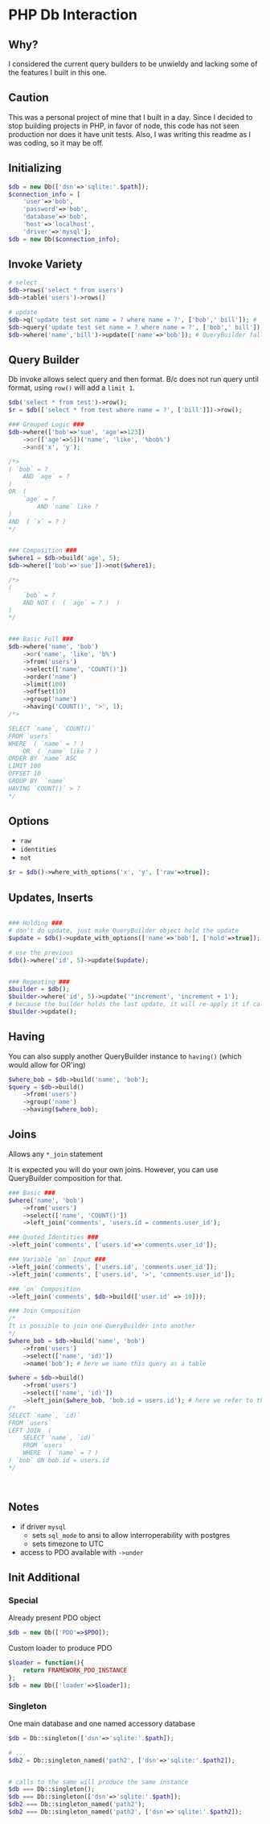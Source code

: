 # PHP Db Interaction

## Why?
I considered the current query builders to be unwieldy and lacking some of the features I built in this one.

## Caution
This was a personal project of mine that I built in a day.  Since I decided to stop building projects in PHP, in favor of node, this code has not seen production nor does it have unit tests.  Also, I was writing this readme as I was coding, so it may be off.



## Initializing
```php
$db = new Db(['dsn'=>'sqlite:'.$path]);
$connection_info = [
	'user'=>'bob',
	'password'=>'bob',
	'database'=>'bob',
	'host'=>'localhost',
	'driver'=>'mysql'];
$db = new Db($connection_info);
```

## Invoke Variety

```php
# select
$db->rows('select * from users')
$db->table('users')->rows()

# update
$db->q('update test set name = ? where name = ?', ['bob',' bill']); #  > Result
$db->query('update test set name = ? where name = ?', ['bob',' bill']); # > PDO Result
$db->where('name','bill')->update(['name'=>'bob']); # QueryBuilder fallback
```



## Query Builder


Db invoke allows select query and then format.  B/c does not run query until format, using `row()` will add a `limit 1`.
```php
$db('select * from test')->row();
$r = $db(['select * from test where name = ?', ['bill']])->row();

```


```php
### Grouped Logic ###
$db->where(['bob'=>'sue', 'age'=>123])
	->or(['age'=>5])('name', 'like', '%bob%')
	->and('x', 'y');

/*>
( `bob` = ?
	AND `age` = ?
)
OR  (
	`age` = ?
		AND `name` like ?
)
AND  ( `x` = ? )
*/


### Composition ###
$where1 = $db->build('age', 5);
$db->where(['bob'=>'sue'])->not($where1);

/*>
(
	`bob` = ?
 	AND NOT (  ( `age` = ? )  )
)
*/


### Basic Full ###
$db->where('name', 'bob')
	->or('name', 'like', 'b%')
	->from('users')
	->select(['name', 'COUNT()'])
	->order('name')
	->limit(100)
	->offset(10)
	->group('name')
	->having('COUNT()', '>', 1);
/*>

SELECT `name`, `COUNT()`
FROM `users`
WHERE  ( `name` = ? )
	OR  ( `name` like ? )
ORDER BY `name` ASC
LIMIT 100
OFFSET 10
GROUP BY  `name`
HAVING `COUNT()` > ?
*/


```



## Options
-	`raw`
-	`identities`
-	`not`

```php
$r = $db()->where_with_options('x', 'y', ['raw'=>true]);
```




## Updates, Inserts
```php

### Holding ###
# don't do update, just make QueryBuilder object hold the update
$update = $db()->update_with_options(['name'=>'bob'], ['hold'=>true]);

# use the previous
$db()->where('id', 5)->update($update);


### Repeating ###
$builder = $db();
$builder->where('id', 5)->update('"increment', 'increment + 1');
# because the builder holds the last update, it will re-apply it if called again
$builder->update();

```

## Having
You can also supply another QueryBuilder instance to `having()` (which would allow for OR'ing)

```php
$where_bob = $db->build('name', 'bob');
$query = $db->build()
	->from('users')
	->group('name')
	->having($where_bob);

```


## Joins

Allows any `*_join` statement

It is expected you will do your own joins.  However, you can use QueryBuilder composition for that.
```php
### Basic ###
$where('name', 'bob')
	->from('users')
	->select(['name', 'COUNT()'])
	->left_join('comments', 'users.id = comments.user_id');

### Quoted Identities ###
->left_join('comments', ['users.id'=>'comments.user_id']);

### Variable `on` Input ###
->left_join('comments', ['users.id', 'comments.user_id']);
->left_join('comments', ['users.id', '>', 'comments.user_id']);

### `on` Composition
->left_join('comments', $db->build(['user.id' => 10]));

### Join Composition
/*
It is possible to join one QueryBuilder into another
*/
$where_bob = $db->build('name', 'bob')
	->from('users')
	->select(['name', 'id)'])
	->name('bob'); # here we name this query as a table

$where = $db->build()
	->from('users')
	->select(['name', 'id)'])
	->left_join($where_bob, 'bob.id = users.id'); # here we refer to the name we gave it
/*
SELECT `name`, `id)`
FROM `users`
LEFT JOIN  (
	SELECT `name`, `id)`
	FROM `users`
	WHERE  ( `name` = ? )  
) `bob` ON bob.id = users.id
*/




```



## Notes
-	if driver `mysql`
	-	sets `sql_mode` to ansi to allow interroperability with postgres
	-	sets timezone to UTC
-	access to PDO available with `->under`



## Init Additional
### Special

Already present PDO object
```php
$db = new Db(['PDO'=>$PDO]);
```

Custom loader to produce PDO
```php
$loader = function(){
	return FRAMEWORK_PDO_INSTANCE
};
$db = new Db(['loader'=>$loader]);
```


### Singleton
One main database and one named accessory database

```php
$db = Db::singleton(['dsn'=>'sqlite:'.$path]);

# ...
$db2 = Db::singleton_named('path2', ['dsn'=>'sqlite:'.$path2]);


# calls to the same will produce the same instance
$db === Db::singleton();
$db === Db::singleton(['dsn'=>'sqlite:'.$path]);
$db2 === Db::singleton_named('path2');
$db2 === Db::singleton_named('path2', ['dsn'=>'sqlite:'.$path2]);
```

